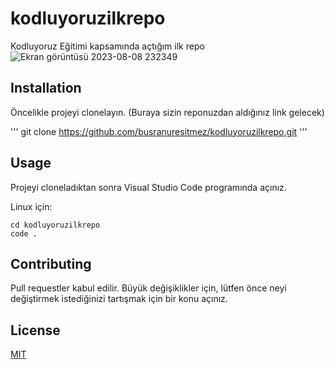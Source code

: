 # kodluyoruzilkrepo
Kodluyoruz Eğitimi kapsamında açtığım ilk repo
![Ekran görüntüsü 2023-08-08 232349](https://github.com/busranuresitmez/kodluyoruzilkrepo/assets/141281368/f0f6200e-1252-4b5d-abed-6f2a44fd5429)
## Installation
Öncelikle projeyi clonelayın. (Buraya sizin reponuzdan aldığınız link gelecek)

'''
git clone https://github.com/busranuresitmez/kodluyoruzilkrepo.git
'''
## Usage

Projeyi cloneladıktan sonra Visual Studio Code programında açınız.

Linux için:
```linux
cd kodluyoruzilkrepo
code .
```

## Contributing
Pull requestler kabul edilir. Büyük değişiklikler için, lütfen önce neyi değiştirmek istediğinizi tartışmak için bir konu açınız.


## License
[MIT](https://choosealicense.com/licenses/mit/)
